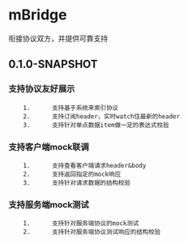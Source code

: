 # mBridge
衔接协议双方，并提供可靠支持

## 0.1.0-SNAPSHOT
### 支持协议友好展示
        1.      支持基于系统来索引协议
        2.      支持订阅header，实时watch住最新的header
        3.      支持针对单点数据item做一定的表达式校验
                
### 支持客户端mock联调
        1.      支持查看客户端请求header&body
        2.      支持返回指定的mock响应
        3.      支持针对请求数据的结构校验
        
### 支持服务端mock测试
        1.      支持针对服务端协议的mock测试
        2.      支持针对服务端协议测试响应的结构校验